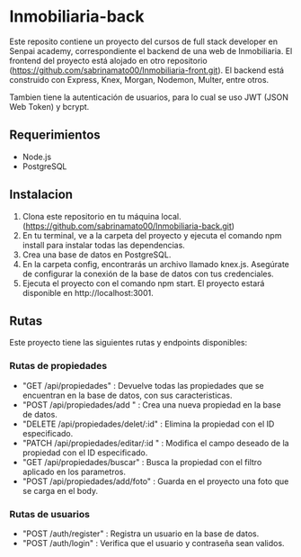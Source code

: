 # Inmobiliaria-back

Este reposito contiene un proyecto del cursos de full stack developer en Senpai academy, correspondiente el backend de una web de Inmobiliaria. El frontend del proyecto está alojado en otro repositorio (https://github.com/sabrinamato00/Inmobiliaria-front.git). El backend está construido con Express, Knex, Morgan, Nodemon, Multer, entre otros.

Tambien tiene la autenticación de usuarios, para lo cual se uso JWT (JSON Web Token) y bcrypt.

## Requerimientos

- Node.js
- PostgreSQL

## Instalacion

1. Clona este repositorio en tu máquina local. (https://github.com/sabrinamato00/Inmobiliaria-back.git)
2. En tu terminal, ve a la carpeta del proyecto y ejecuta el comando npm install para instalar todas las dependencias.
3. Crea una base de datos en PostgreSQL.
4. En la carpeta config, encontrarás un archivo llamado knex.js. Asegúrate de configurar la conexión de la base de datos con tus credenciales.
5. Ejecuta el proyecto con el comando npm start. El proyecto estará disponible en http://localhost:3001.

## Rutas

Este proyecto tiene las siguientes rutas y endpoints disponibles:

### Rutas de propiedades

- "GET /api/propiedades" : Devuelve todas las propiedades que se encuentran en la base de datos, con sus caracteristicas.
- "POST /api/propiedades/add " : Crea una nueva propiedad en la base de datos.
- "DELETE /api/propiedades/delet/:id" : Elimina la propiedad con el ID especificado.
- "PATCH /api/propiedades/editar/:id " : Modifica el campo deseado de la propiedad con el ID especificado.
- "GET /api/propiedades/buscar" : Busca la propiedad con el filtro aplicado en los parametros.
- "POST /api/propiedades/add/foto" : Guarda en el proyecto una foto que se carga en el body.

### Rutas de usuarios

- "POST /auth/register" : Registra un usuario en la base de datos.
- "POST /auth/login" : Verifica que el usuario y contraseña sean validos.
